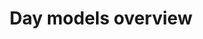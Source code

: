 ---
layout: collection
title: Day models overview
description: Learn about the importance of day models and the general process of setting them up.
redirect_to:
  - https://academy.injixo.com/scheduling_configuration/planconfig-005-en-why-is-configuration-important
---